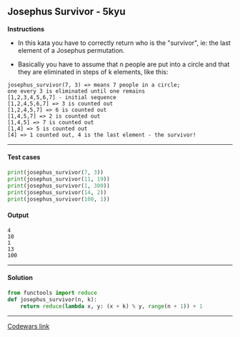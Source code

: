 ## Josephus Survivor - 5kyu

**Instructions**

- In this kata you have to correctly return who is the "survivor", ie: the last element of a Josephus permutation.

- Basically you have to assume that n people are put into a circle and that they are eliminated in steps of k elements, like this:

```
josephus_survivor(7, 3) => means 7 people in a circle;
one every 3 is eliminated until one remains
[1,2,3,4,5,6,7] - initial sequence
[1,2,4,5,6,7] => 3 is counted out
[1,2,4,5,7] => 6 is counted out
[1,4,5,7] => 2 is counted out
[1,4,5] => 7 is counted out
[1,4] => 5 is counted out
[4] => 1 counted out, 4 is the last element - the survivor!
```

---

#### Test cases

```python
print(josephus_survivor(7, 3))
print(josephus_survivor(11, 19))
print(josephus_survivor(1, 300))
print(josephus_survivor(14, 2))
print(josephus_survivor(100, 1))
```

#### Output

```
4
10
1
13
100
```

---

#### Solution

```python
from functools import reduce
def josephus_survivor(n, k):
    return reduce(lambda x, y: (x + k) % y, range(n + 1)) + 1
```

---

[Codewars link](https://www.codewars.com/kata/555624b601231dc7a400017a)

